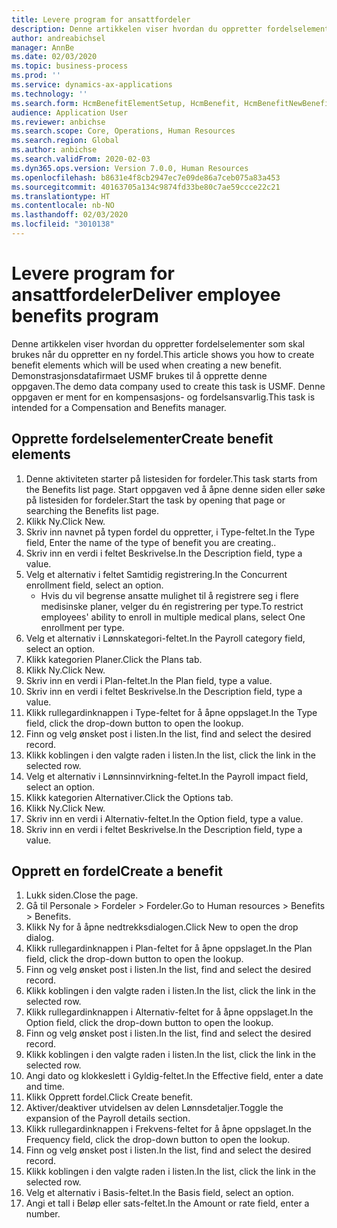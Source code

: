 ```yaml
---
title: Levere program for ansattfordeler
description: Denne artikkelen viser hvordan du oppretter fordelselementer som skal brukes når du oppretter en ny fordel.
author: andreabichsel
manager: AnnBe
ms.date: 02/03/2020
ms.topic: business-process
ms.prod: ''
ms.service: dynamics-ax-applications
ms.technology: ''
ms.search.form: HcmBenefitElementSetup, HcmBenefit, HcmBenefitNewBenefit, HcmBenefitPlanLookup
audience: Application User
ms.reviewer: anbichse
ms.search.scope: Core, Operations, Human Resources
ms.search.region: Global
ms.author: anbichse
ms.search.validFrom: 2020-02-03
ms.dyn365.ops.version: Version 7.0.0, Human Resources
ms.openlocfilehash: b8631e4f8cb2947ec7e09de86a7ceb075a83a453
ms.sourcegitcommit: 40163705a134c9874fd33be80c7ae59ccce22c21
ms.translationtype: HT
ms.contentlocale: nb-NO
ms.lasthandoff: 02/03/2020
ms.locfileid: "3010138"
---
```

# <a name="deliver-employee-benefits-program"></a><span data-ttu-id="a1c76-103">Levere program for ansattfordeler</span><span class="sxs-lookup"><span data-stu-id="a1c76-103">Deliver employee benefits program</span></span>

<span data-ttu-id="a1c76-104">Denne artikkelen viser hvordan du oppretter fordelselementer som skal brukes når du oppretter en ny fordel.</span><span class="sxs-lookup"><span data-stu-id="a1c76-104">This article shows you how to create benefit elements which will be used when creating a new benefit.</span></span> <span data-ttu-id="a1c76-105">Demonstrasjonsdatafirmaet USMF brukes til å opprette denne oppgaven.</span><span class="sxs-lookup"><span data-stu-id="a1c76-105">The demo data company used to create this task is USMF.</span></span> <span data-ttu-id="a1c76-106">Denne oppgaven er ment for en kompensasjons- og fordelsansvarlig.</span><span class="sxs-lookup"><span data-stu-id="a1c76-106">This task is intended for a Compensation and Benefits manager.</span></span>


## <a name="create-benefit-elements"></a><span data-ttu-id="a1c76-107">Opprette fordelselementer</span><span class="sxs-lookup"><span data-stu-id="a1c76-107">Create benefit elements</span></span>
1. <span data-ttu-id="a1c76-108">Denne aktiviteten starter på listesiden for fordeler.</span><span class="sxs-lookup"><span data-stu-id="a1c76-108">This task starts from the Benefits list page.</span></span> <span data-ttu-id="a1c76-109">Start oppgaven ved å åpne denne siden eller søke på listesiden for fordeler.</span><span class="sxs-lookup"><span data-stu-id="a1c76-109">Start the task by opening that page or searching the Benefits list page.</span></span>
2. <span data-ttu-id="a1c76-110">Klikk Ny.</span><span class="sxs-lookup"><span data-stu-id="a1c76-110">Click New.</span></span>
3. <span data-ttu-id="a1c76-111">Skriv inn navnet på typen fordel du oppretter, i Type-feltet.</span><span class="sxs-lookup"><span data-stu-id="a1c76-111">In the Type field, Enter the name of the type of benefit you are creating..</span></span>
4. <span data-ttu-id="a1c76-112">Skriv inn en verdi i feltet Beskrivelse.</span><span class="sxs-lookup"><span data-stu-id="a1c76-112">In the Description field, type a value.</span></span>
5. <span data-ttu-id="a1c76-113">Velg et alternativ i feltet Samtidig registrering.</span><span class="sxs-lookup"><span data-stu-id="a1c76-113">In the Concurrent enrollment field, select an option.</span></span>
    * <span data-ttu-id="a1c76-114">Hvis du vil begrense ansatte mulighet til å registrere seg i flere medisinske planer, velger du én registrering per type.</span><span class="sxs-lookup"><span data-stu-id="a1c76-114">To restrict employees' ability to enroll in multiple medical plans, select One enrollment per type.</span></span>  
6. <span data-ttu-id="a1c76-115">Velg et alternativ i Lønnskategori-feltet.</span><span class="sxs-lookup"><span data-stu-id="a1c76-115">In the Payroll category field, select an option.</span></span>
7. <span data-ttu-id="a1c76-116">Klikk kategorien Planer.</span><span class="sxs-lookup"><span data-stu-id="a1c76-116">Click the Plans tab.</span></span>
8. <span data-ttu-id="a1c76-117">Klikk Ny.</span><span class="sxs-lookup"><span data-stu-id="a1c76-117">Click New.</span></span>
9. <span data-ttu-id="a1c76-118">Skriv inn en verdi i Plan-feltet.</span><span class="sxs-lookup"><span data-stu-id="a1c76-118">In the Plan field, type a value.</span></span>
10. <span data-ttu-id="a1c76-119">Skriv inn en verdi i feltet Beskrivelse.</span><span class="sxs-lookup"><span data-stu-id="a1c76-119">In the Description field, type a value.</span></span>
11. <span data-ttu-id="a1c76-120">Klikk rullegardinknappen i Type-feltet for å åpne oppslaget.</span><span class="sxs-lookup"><span data-stu-id="a1c76-120">In the Type field, click the drop-down button to open the lookup.</span></span>
12. <span data-ttu-id="a1c76-121">Finn og velg ønsket post i listen.</span><span class="sxs-lookup"><span data-stu-id="a1c76-121">In the list, find and select the desired record.</span></span>
13. <span data-ttu-id="a1c76-122">Klikk koblingen i den valgte raden i listen.</span><span class="sxs-lookup"><span data-stu-id="a1c76-122">In the list, click the link in the selected row.</span></span>
14. <span data-ttu-id="a1c76-123">Velg et alternativ i Lønnsinnvirkning-feltet.</span><span class="sxs-lookup"><span data-stu-id="a1c76-123">In the Payroll impact field, select an option.</span></span>
15. <span data-ttu-id="a1c76-124">Klikk kategorien Alternativer.</span><span class="sxs-lookup"><span data-stu-id="a1c76-124">Click the Options tab.</span></span>
16. <span data-ttu-id="a1c76-125">Klikk Ny.</span><span class="sxs-lookup"><span data-stu-id="a1c76-125">Click New.</span></span>
17. <span data-ttu-id="a1c76-126">Skriv inn en verdi i Alternativ-feltet.</span><span class="sxs-lookup"><span data-stu-id="a1c76-126">In the Option field, type a value.</span></span>
18. <span data-ttu-id="a1c76-127">Skriv inn en verdi i feltet Beskrivelse.</span><span class="sxs-lookup"><span data-stu-id="a1c76-127">In the Description field, type a value.</span></span>

## <a name="create-a-benefit"></a><span data-ttu-id="a1c76-128">Opprett en fordel</span><span class="sxs-lookup"><span data-stu-id="a1c76-128">Create a benefit</span></span>
1. <span data-ttu-id="a1c76-129">Lukk siden.</span><span class="sxs-lookup"><span data-stu-id="a1c76-129">Close the page.</span></span>
2. <span data-ttu-id="a1c76-130">Gå til Personale > Fordeler > Fordeler.</span><span class="sxs-lookup"><span data-stu-id="a1c76-130">Go to Human resources > Benefits > Benefits.</span></span>
3. <span data-ttu-id="a1c76-131">Klikk Ny for å åpne nedtrekksdialogen.</span><span class="sxs-lookup"><span data-stu-id="a1c76-131">Click New to open the drop dialog.</span></span>
4. <span data-ttu-id="a1c76-132">Klikk rullegardinknappen i Plan-feltet for å åpne oppslaget.</span><span class="sxs-lookup"><span data-stu-id="a1c76-132">In the Plan field, click the drop-down button to open the lookup.</span></span>
5. <span data-ttu-id="a1c76-133">Finn og velg ønsket post i listen.</span><span class="sxs-lookup"><span data-stu-id="a1c76-133">In the list, find and select the desired record.</span></span>
6. <span data-ttu-id="a1c76-134">Klikk koblingen i den valgte raden i listen.</span><span class="sxs-lookup"><span data-stu-id="a1c76-134">In the list, click the link in the selected row.</span></span>
7. <span data-ttu-id="a1c76-135">Klikk rullegardinknappen i Alternativ-feltet for å åpne oppslaget.</span><span class="sxs-lookup"><span data-stu-id="a1c76-135">In the Option field, click the drop-down button to open the lookup.</span></span>
8. <span data-ttu-id="a1c76-136">Finn og velg ønsket post i listen.</span><span class="sxs-lookup"><span data-stu-id="a1c76-136">In the list, find and select the desired record.</span></span>
9. <span data-ttu-id="a1c76-137">Klikk koblingen i den valgte raden i listen.</span><span class="sxs-lookup"><span data-stu-id="a1c76-137">In the list, click the link in the selected row.</span></span>
10. <span data-ttu-id="a1c76-138">Angi dato og klokkeslett i Gyldig-feltet.</span><span class="sxs-lookup"><span data-stu-id="a1c76-138">In the Effective field, enter a date and time.</span></span>
11. <span data-ttu-id="a1c76-139">Klikk Opprett fordel.</span><span class="sxs-lookup"><span data-stu-id="a1c76-139">Click Create benefit.</span></span>
12. <span data-ttu-id="a1c76-140">Aktiver/deaktiver utvidelsen av delen Lønnsdetaljer.</span><span class="sxs-lookup"><span data-stu-id="a1c76-140">Toggle the expansion of the Payroll details section.</span></span>
13. <span data-ttu-id="a1c76-141">Klikk rullegardinknappen i Frekvens-feltet for å åpne oppslaget.</span><span class="sxs-lookup"><span data-stu-id="a1c76-141">In the Frequency field, click the drop-down button to open the lookup.</span></span>
14. <span data-ttu-id="a1c76-142">Finn og velg ønsket post i listen.</span><span class="sxs-lookup"><span data-stu-id="a1c76-142">In the list, find and select the desired record.</span></span>
15. <span data-ttu-id="a1c76-143">Klikk koblingen i den valgte raden i listen.</span><span class="sxs-lookup"><span data-stu-id="a1c76-143">In the list, click the link in the selected row.</span></span>
16. <span data-ttu-id="a1c76-144">Velg et alternativ i Basis-feltet.</span><span class="sxs-lookup"><span data-stu-id="a1c76-144">In the Basis field, select an option.</span></span>
17. <span data-ttu-id="a1c76-145">Angi et tall i Beløp eller sats-feltet.</span><span class="sxs-lookup"><span data-stu-id="a1c76-145">In the Amount or rate field, enter a number.</span></span>

